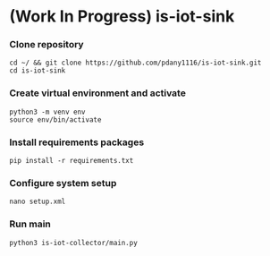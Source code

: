 # (Work In Progress) is-iot-sink

### Clone repository
```
cd ~/ && git clone https://github.com/pdany1116/is-iot-sink.git
cd is-iot-sink
```

### Create virtual environment and activate
```
python3 -m venv env
source env/bin/activate
```

### Install requirements packages
```
pip install -r requirements.txt
```

### Configure system setup
```
nano setup.xml
```

### Run main
```
python3 is-iot-collector/main.py
```
